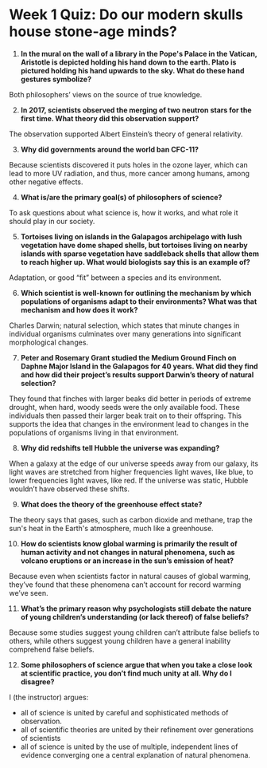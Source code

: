 # Week 1 Quiz: Do our modern skulls house stone-age minds?

1. **In the  mural on the wall of a library in the Pope's Palace in the Vatican,  Aristotle is depicted holding his hand down to the earth. Plato is  pictured holding his hand upwards to the sky. What do these hand  gestures symbolize?**

Both philosophers’ views on the source of true knowledge. 

2. **In 2017, scientists observed the merging of two neutron stars for the first time. What theory did this observation support?**

The observation supported Albert Einstein’s theory of general relativity.  

3. **Why did governments around the world ban CFC-11?**

Because scientists discovered it puts holes in the ozone layer, which  can lead to more UV radiation, and thus, more cancer among humans, among  other negative effects. 

4. **What is/are the primary goal(s) of philosophers of science?**

To ask questions about what science is, how it works, and what role it should play in our society. 

5. **Tortoises living on islands in the Galapagos  archipelago with lush vegetation have dome shaped shells, but tortoises  living on nearby islands with sparse vegetation have saddleback shells  that allow them to reach higher up. What would biologists say this is an  example of?**

Adaptation, or good “fit” between a species and its environment. 

6. **Which  scientist is well-known for outlining the mechanism by which populations of organisms adapt to their environments? What was that  mechanism and how does it work?**

Charles Darwin; natural selection, which states that minute changes in  individual organisms culminates over many generations into significant morphological changes.

7. **Peter and Rosemary Grant studied the Medium Ground Finch on Daphne Major Island in the Galapagos for 40 years. What did they find and how did their project’s results support Darwin’s theory of natural selection?**

They found that finches with larger beaks did better in periods of extreme drought, when hard, woody seeds were the only available food. These individuals then passed their larger beak trait on to their  offspring. This supports the idea that changes in the environment lead  to changes in the populations of organisms living in that environment.  

8. **Why did redshifts tell Hubble the universe was expanding?**

When a galaxy at the edge of our universe speeds away from our galaxy,  its light waves are stretched from higher frequencies light waves, like  blue, to lower frequencies light waves, like red. If the universe was  static, Hubble wouldn’t have observed these shifts. 

9. **What does the theory of the greenhouse effect state?**

The theory says that gases, such as carbon dioxide and methane, trap  the sun's heat in the Earth's atmosphere, much like a greenhouse. 

10. **How  do scientists know global warming is primarily the result of human  activity and not changes in natural phenomena, such as volcano eruptions  or an increase in the sun’s emission of heat?**

Because even when scientists factor in natural causes of global  warming, they’ve found that these phenomena can’t account for record  warming we’ve seen.

11. **What’s the primary reason why psychologists still debate the nature of young children’s understanding (or lack thereof) of false beliefs?**

Because some studies suggest young children can’t attribute false beliefs to others, while others suggest young children have a general inability comprehend false beliefs. 

12. **Some philosophers of science argue that when you take a close look at  scientific practice, you don’t find much unity at all. Why do I  disagree?**

I (the instructor) argues:

* all of science is united by careful and sophisticated methods of observation. 
* all of scientific theories are united by their refinement over generations of scientists 
* all of science is united by the use of multiple,  independent lines of evidence converging one a central explanation of  natural phenomena.  

